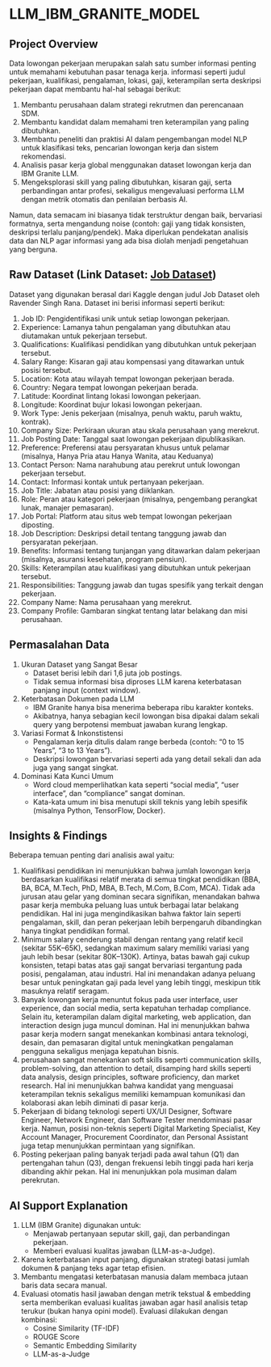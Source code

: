 # LLM_IBM_GRANITE_MODEL

## Project Overview

Data lowongan pekerjaan merupakan salah satu sumber informasi penting untuk memahami kebutuhan pasar tenaga kerja. informasi seperti judul pekerjaan, kualifikasi, pengalaman, lokasi, gaji, keterampilan serta deskripsi pekerjaan dapat membantu hal-hal sebagai berikut:
1. Membantu perusahaan dalam strategi rekrutmen dan perencanaan SDM.
2. Membantu kandidat dalam memahami  tren keterampilan yang paling dibutuhkan.
3. Membantu peneliti dan praktisi AI dalam pengembangan model NLP untuk klasifikasi teks, pencarian lowongan kerja dan sistem rekomendasi.
4. Analisis pasar kerja global menggunakan dataset lowongan kerja dan IBM Granite LLM.
5. Mengeksplorasi skill yang paling dibutuhkan, kisaran gaji, serta perbandingan antar profesi, sekaligus mengevaluasi performa LLM dengan metrik otomatis dan penilaian berbasis AI.

Namun, data semacam ini biasanya tidak terstruktur dengan baik, bervariasi formatnya, serta mengandung noise (contoh: gaji yang tidak konsisten, deskripsi terlalu panjang/pendek). Maka diperlukan pendekatan analisis data dan NLP agar informasi yang ada bisa diolah menjadi pengetahuan yang berguna.

## Raw Dataset (Link Dataset: [Job Dataset](https://www.kaggle.com/datasets/ravindrasinghrana/job-description-dataset/data))
Dataset yang digunakan berasal dari Kaggle dengan judul Job Dataset oleh Ravender Singh Rana. Dataset ini berisi informasi seperti berikut:
1. Job ID: Pengidentifikasi unik untuk setiap lowongan pekerjaan.
2. Experience: Lamanya tahun pengalaman yang dibutuhkan atau diutamakan untuk pekerjaan tersebut.
3. Qualifications: Kualifikasi pendidikan yang dibutuhkan untuk pekerjaan tersebut.
4. Salary Range: Kisaran gaji atau kompensasi yang ditawarkan untuk posisi tersebut.
5. Location: Kota atau wilayah tempat lowongan pekerjaan berada.
6. Country: Negara tempat lowongan pekerjaan berada.
7. Latitude: Koordinat lintang lokasi lowongan pekerjaan.
8. Longitude: Koordinat bujur lokasi lowongan pekerjaan.
9. Work Type: Jenis pekerjaan (misalnya, penuh waktu, paruh waktu, kontrak).
10. Company Size: Perkiraan ukuran atau skala perusahaan yang merekrut.
11. Job Posting Date: Tanggal saat lowongan pekerjaan dipublikasikan.
12. Preference: Preferensi atau persyaratan khusus untuk pelamar (misalnya, Hanya Pria atau Hanya Wanita, atau Keduanya)
13. Contact Person: Nama narahubung atau perekrut untuk lowongan pekerjaan tersebut.
14. Contact: Informasi kontak untuk pertanyaan pekerjaan.
15. Job Title: Jabatan atau posisi yang diiklankan.
16. Role: Peran atau kategori pekerjaan (misalnya, pengembang perangkat lunak, manajer pemasaran).
17. Job Portal: Platform atau situs web tempat lowongan pekerjaan diposting.
18. Job Description: Deskripsi detail tentang tanggung jawab dan persyaratan pekerjaan.
19. Benefits: Informasi tentang tunjangan yang ditawarkan dalam pekerjaan (misalnya, asuransi kesehatan, program pensiun).
20. Skills: Keterampilan atau kualifikasi yang dibutuhkan untuk pekerjaan tersebut.
21. Responsibilities: Tanggung jawab dan tugas spesifik yang terkait dengan pekerjaan.
22. Company Name: Nama perusahaan yang merekrut.
23. Company Profile: Gambaran singkat tentang latar belakang dan misi perusahaan.

## Permasalahan Data
1. Ukuran Dataset yang Sangat Besar
   * Dataset berisi lebih dari 1,6 juta job postings.
   * Tidak semua informasi bisa diproses LLM karena keterbatasan panjang input (context window).
2. Keterbatasan Dokumen pada LLM
   * IBM Granite hanya bisa menerima beberapa ribu karakter konteks.
   * Akibatnya, hanya sebagian kecil lowongan bisa dipakai dalam sekali query yang berpotensi membuat jawaban kurang lengkap.
3. Variasi Format & Inkonstistensi
   * Pengalaman kerja ditulis dalam range berbeda (contoh: “0 to 15 Years”, “3 to 13 Years”).
   * Deskripsi lowongan bervariasi seperti ada yang detail sekali dan ada juga yang sangat singkat.
5. Dominasi Kata Kunci Umum
   * Word cloud memperlihatkan kata seperti “social media”, “user interface”, dan “compliance” sangat dominan.
   * Kata-kata umum ini bisa menutupi skill teknis yang lebih spesifik (misalnya Python, TensorFlow, Docker).
     
## Insights & Findings
Beberapa temuan penting dari analisis awal yaitu:
1. Kualifikasi pendidikan ini menunjukkan bahwa jumlah lowongan kerja berdasarkan kualifikasi relatif merata di semua tingkat pendidikan (BBA, BA, BCA, M.Tech, PhD, MBA, B.Tech, M.Com, B.Com, MCA). Tidak ada jurusan atau gelar yang dominan secara signifikan, menandakan bahwa pasar kerja membuka peluang luas untuk berbagai latar belakang pendidikan. Hal ini juga mengindikasikan bahwa faktor lain seperti pengalaman, skill, dan peran pekerjaan lebih berpengaruh dibandingkan hanya tingkat pendidikan formal.
2. Minimum salary cenderung stabil dengan rentang yang relatif kecil (sekitar 55K–65K), sedangkan maximum salary memiliki variasi yang jauh lebih besar (sekitar 80K–130K). Artinya, batas bawah gaji cukup konsisten, tetapi batas atas gaji sangat bervariasi tergantung pada posisi, pengalaman, atau industri. Hal ini menandakan adanya peluang besar untuk peningkatan gaji pada level yang lebih tinggi, meskipun titik masuknya relatif seragam.
3. Banyak lowongan kerja menuntut fokus pada user interface, user experience, dan social media, serta kepatuhan terhadap compliance. Selain itu, keterampilan dalam digital marketing, web application, dan interaction design juga muncul dominan. Hal ini menunjukkan bahwa pasar kerja modern sangat menekankan kombinasi antara teknologi, desain, dan pemasaran digital untuk meningkatkan pengalaman pengguna sekaligus menjaga kepatuhan bisnis.
4. perusahaan sangat menekankan soft skills seperti communication skills, problem-solving, dan attention to detail, disamping hard skills seperti data analysis, design principles, software proficiency, dan market research. Hal ini menunjukkan bahwa kandidat yang menguasai keterampilan teknis sekaligus memiliki kemampuan komunikasi dan kolaborasi akan lebih diminati di pasar kerja.
5. Pekerjaan di bidang teknologi seperti UX/UI Designer, Software Engineer, Network Engineer, dan Software Tester mendominasi pasar kerja. Namun, posisi non-teknis seperti Digital Marketing Specialist, Key Account Manager, Procurement Coordinator, dan Personal Assistant juga tetap menunjukkan permintaan yang signifikan.
6. Posting pekerjaan paling banyak terjadi pada awal tahun (Q1) dan pertengahan tahun (Q3), dengan frekuensi lebih tinggi pada hari kerja dibanding akhir pekan. Hal ini menunjukkan pola musiman dalam perekrutan.


## AI Support Explanation
1. LLM (IBM Granite) digunakan untuk:
    * Menjawab pertanyaan seputar skill, gaji, dan perbandingan pekerjaan.
    * Memberi evaluasi kualitas jawaban (LLM-as-a-Judge).
2. Karena keterbatasan input panjang, digunakan strategi batasi jumlah dokumen & panjang teks agar tetap efisien.
3. Membantu mengatasi keterbatasan manusia dalam membaca jutaan baris data secara manual.
4. Evaluasi otomatis hasil jawaban dengan metrik tekstual & embedding serta memberikan evaluasi kualitas jawaban agar hasil analisis tetap terukur (bukan hanya opini model). Evaluasi dilakukan dengan kombinasi:
    * Cosine Similarity (TF-IDF)
    * ROUGE Score
    * Semantic Embedding Similarity
    * LLM-as-a-Judge
